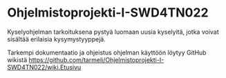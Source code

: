 # Ohjelmistoprojekti-I-SWD4TN022

Kyselyohjelman tarkoituksena pystyä luomaan uusia kyselyitä,
jotka voivat sisältää erilaisia kysymystyyppejä.

Tarkempi dokumentaatio ja ohjeistus ohjelman käyttöön löytyy GitHub wikistä 
https://github.com/tarmeli/Ohjelmistoprojekti-I-SWD4TN022/wiki.Etusivu

